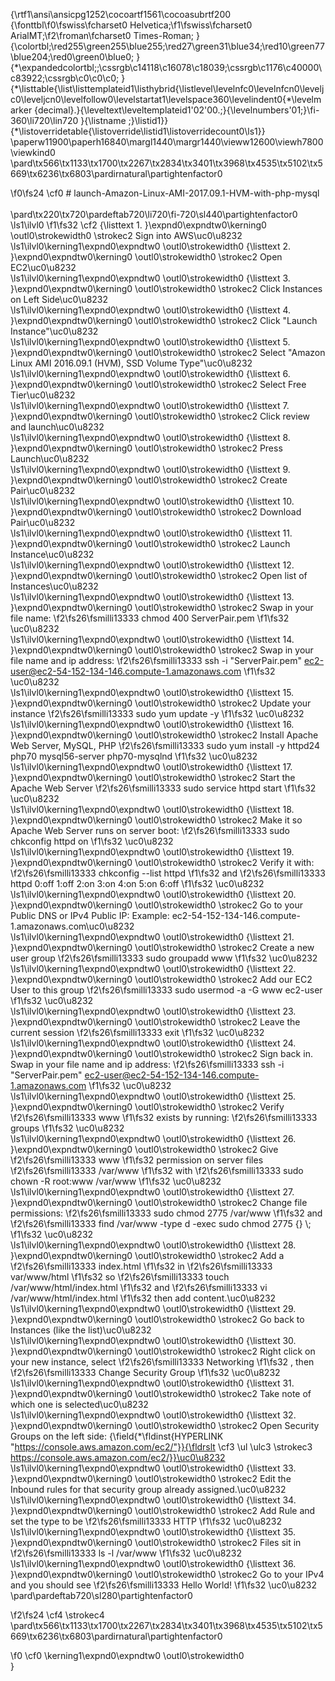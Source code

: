 {\rtf1\ansi\ansicpg1252\cocoartf1561\cocoasubrtf200
{\fonttbl\f0\fswiss\fcharset0 Helvetica;\f1\fswiss\fcharset0 ArialMT;\f2\froman\fcharset0 Times-Roman;
}
{\colortbl;\red255\green255\blue255;\red27\green31\blue34;\red10\green77\blue204;\red0\green0\blue0;
}
{\*\expandedcolortbl;;\cssrgb\c14118\c16078\c18039;\cssrgb\c1176\c40000\c83922;\cssrgb\c0\c0\c0;
}
{\*\listtable{\list\listtemplateid1\listhybrid{\listlevel\levelnfc0\levelnfcn0\leveljc0\leveljcn0\levelfollow0\levelstartat1\levelspace360\levelindent0{\*\levelmarker \{decimal\}.}{\leveltext\leveltemplateid1\'02\'00.;}{\levelnumbers\'01;}\fi-360\li720\lin720 }{\listname ;}\listid1}}
{\*\listoverridetable{\listoverride\listid1\listoverridecount0\ls1}}
\paperw11900\paperh16840\margl1440\margr1440\vieww12600\viewh7800\viewkind0
\pard\tx566\tx1133\tx1700\tx2267\tx2834\tx3401\tx3968\tx4535\tx5102\tx5669\tx6236\tx6803\pardirnatural\partightenfactor0

\f0\fs24 \cf0 # launch-Amazon-Linux-AMI-2017.09.1-HVM-with-php-mysql\
\
\pard\tx220\tx720\pardeftab720\li720\fi-720\sl440\partightenfactor0
\ls1\ilvl0
\f1\fs32 \cf2 {\listtext	1.	}\expnd0\expndtw0\kerning0
\outl0\strokewidth0 \strokec2 Sign into AWS\uc0\u8232 \
\ls1\ilvl0\kerning1\expnd0\expndtw0 \outl0\strokewidth0 {\listtext	2.	}\expnd0\expndtw0\kerning0
\outl0\strokewidth0 \strokec2 Open EC2\uc0\u8232 \
\ls1\ilvl0\kerning1\expnd0\expndtw0 \outl0\strokewidth0 {\listtext	3.	}\expnd0\expndtw0\kerning0
\outl0\strokewidth0 \strokec2 Click Instances on Left Side\uc0\u8232 \
\ls1\ilvl0\kerning1\expnd0\expndtw0 \outl0\strokewidth0 {\listtext	4.	}\expnd0\expndtw0\kerning0
\outl0\strokewidth0 \strokec2 Click "Launch Instance"\uc0\u8232 \
\ls1\ilvl0\kerning1\expnd0\expndtw0 \outl0\strokewidth0 {\listtext	5.	}\expnd0\expndtw0\kerning0
\outl0\strokewidth0 \strokec2 Select "Amazon Linux AMI 2016.09.1 (HVM), SSD Volume Type"\uc0\u8232 \
\ls1\ilvl0\kerning1\expnd0\expndtw0 \outl0\strokewidth0 {\listtext	6.	}\expnd0\expndtw0\kerning0
\outl0\strokewidth0 \strokec2 Select Free Tier\uc0\u8232 \
\ls1\ilvl0\kerning1\expnd0\expndtw0 \outl0\strokewidth0 {\listtext	7.	}\expnd0\expndtw0\kerning0
\outl0\strokewidth0 \strokec2 Click review and launch\uc0\u8232 \
\ls1\ilvl0\kerning1\expnd0\expndtw0 \outl0\strokewidth0 {\listtext	8.	}\expnd0\expndtw0\kerning0
\outl0\strokewidth0 \strokec2 Press Launch\uc0\u8232 \
\ls1\ilvl0\kerning1\expnd0\expndtw0 \outl0\strokewidth0 {\listtext	9.	}\expnd0\expndtw0\kerning0
\outl0\strokewidth0 \strokec2 Create Pair\uc0\u8232 \
\ls1\ilvl0\kerning1\expnd0\expndtw0 \outl0\strokewidth0 {\listtext	10.	}\expnd0\expndtw0\kerning0
\outl0\strokewidth0 \strokec2 Download Pair\uc0\u8232 \
\ls1\ilvl0\kerning1\expnd0\expndtw0 \outl0\strokewidth0 {\listtext	11.	}\expnd0\expndtw0\kerning0
\outl0\strokewidth0 \strokec2 Launch Instance\uc0\u8232 \
\ls1\ilvl0\kerning1\expnd0\expndtw0 \outl0\strokewidth0 {\listtext	12.	}\expnd0\expndtw0\kerning0
\outl0\strokewidth0 \strokec2 Open list of Instances\uc0\u8232 \
\ls1\ilvl0\kerning1\expnd0\expndtw0 \outl0\strokewidth0 {\listtext	13.	}\expnd0\expndtw0\kerning0
\outl0\strokewidth0 \strokec2 Swap in your file name: 
\f2\fs26\fsmilli13333 chmod 400 ServerPair.pem
\f1\fs32 \uc0\u8232 \
\ls1\ilvl0\kerning1\expnd0\expndtw0 \outl0\strokewidth0 {\listtext	14.	}\expnd0\expndtw0\kerning0
\outl0\strokewidth0 \strokec2 Swap in your file name and ip address: 
\f2\fs26\fsmilli13333 ssh -i "ServerPair.pem" ec2-user@ec2-54-152-134-146.compute-1.amazonaws.com
\f1\fs32 \uc0\u8232 \
\ls1\ilvl0\kerning1\expnd0\expndtw0 \outl0\strokewidth0 {\listtext	15.	}\expnd0\expndtw0\kerning0
\outl0\strokewidth0 \strokec2 Update your instance 
\f2\fs26\fsmilli13333 sudo yum update -y
\f1\fs32 \uc0\u8232 \
\ls1\ilvl0\kerning1\expnd0\expndtw0 \outl0\strokewidth0 {\listtext	16.	}\expnd0\expndtw0\kerning0
\outl0\strokewidth0 \strokec2 Install Apache Web Server, MySQL, PHP 
\f2\fs26\fsmilli13333 sudo yum install -y httpd24 php70 mysql56-server php70-mysqlnd
\f1\fs32 \uc0\u8232 \
\ls1\ilvl0\kerning1\expnd0\expndtw0 \outl0\strokewidth0 {\listtext	17.	}\expnd0\expndtw0\kerning0
\outl0\strokewidth0 \strokec2 Start the Apache Web Server 
\f2\fs26\fsmilli13333 sudo service httpd start
\f1\fs32 \uc0\u8232 \
\ls1\ilvl0\kerning1\expnd0\expndtw0 \outl0\strokewidth0 {\listtext	18.	}\expnd0\expndtw0\kerning0
\outl0\strokewidth0 \strokec2 Make it so Apache Web Server runs on server boot: 
\f2\fs26\fsmilli13333 sudo chkconfig httpd on
\f1\fs32 \uc0\u8232 \
\ls1\ilvl0\kerning1\expnd0\expndtw0 \outl0\strokewidth0 {\listtext	19.	}\expnd0\expndtw0\kerning0
\outl0\strokewidth0 \strokec2 Verify it with: 
\f2\fs26\fsmilli13333 chkconfig --list httpd
\f1\fs32  and 
\f2\fs26\fsmilli13333 httpd 0:off 1:off 2:on 3:on 4:on 5:on 6:off
\f1\fs32 \uc0\u8232 \
\ls1\ilvl0\kerning1\expnd0\expndtw0 \outl0\strokewidth0 {\listtext	20.	}\expnd0\expndtw0\kerning0
\outl0\strokewidth0 \strokec2 Go to your Public DNS or IPv4 Public IP: Example: ec2-54-152-134-146.compute-1.amazonaws.com\uc0\u8232 \
\ls1\ilvl0\kerning1\expnd0\expndtw0 \outl0\strokewidth0 {\listtext	21.	}\expnd0\expndtw0\kerning0
\outl0\strokewidth0 \strokec2 Create a new user group 
\f2\fs26\fsmilli13333 sudo groupadd www
\f1\fs32 \uc0\u8232 \
\ls1\ilvl0\kerning1\expnd0\expndtw0 \outl0\strokewidth0 {\listtext	22.	}\expnd0\expndtw0\kerning0
\outl0\strokewidth0 \strokec2 Add our EC2 User to this group 
\f2\fs26\fsmilli13333 sudo usermod -a -G www ec2-user
\f1\fs32 \uc0\u8232 \
\ls1\ilvl0\kerning1\expnd0\expndtw0 \outl0\strokewidth0 {\listtext	23.	}\expnd0\expndtw0\kerning0
\outl0\strokewidth0 \strokec2 Leave the current session 
\f2\fs26\fsmilli13333 exit
\f1\fs32 \uc0\u8232 \
\ls1\ilvl0\kerning1\expnd0\expndtw0 \outl0\strokewidth0 {\listtext	24.	}\expnd0\expndtw0\kerning0
\outl0\strokewidth0 \strokec2 Sign back in. Swap in your file name and ip address: 
\f2\fs26\fsmilli13333 ssh -i "ServerPair.pem" ec2-user@ec2-54-152-134-146.compute-1.amazonaws.com
\f1\fs32 \uc0\u8232 \
\ls1\ilvl0\kerning1\expnd0\expndtw0 \outl0\strokewidth0 {\listtext	25.	}\expnd0\expndtw0\kerning0
\outl0\strokewidth0 \strokec2 Verify 
\f2\fs26\fsmilli13333 www
\f1\fs32  exists by running: 
\f2\fs26\fsmilli13333 groups
\f1\fs32 \uc0\u8232 \
\ls1\ilvl0\kerning1\expnd0\expndtw0 \outl0\strokewidth0 {\listtext	26.	}\expnd0\expndtw0\kerning0
\outl0\strokewidth0 \strokec2 Give 
\f2\fs26\fsmilli13333 www
\f1\fs32  permission on server files 
\f2\fs26\fsmilli13333 /var/www
\f1\fs32  with 
\f2\fs26\fsmilli13333 sudo chown -R root:www /var/www
\f1\fs32 \uc0\u8232 \
\ls1\ilvl0\kerning1\expnd0\expndtw0 \outl0\strokewidth0 {\listtext	27.	}\expnd0\expndtw0\kerning0
\outl0\strokewidth0 \strokec2 Change file permissions: 
\f2\fs26\fsmilli13333 sudo chmod 2775 /var/www
\f1\fs32  and 
\f2\fs26\fsmilli13333 find /var/www -type d -exec sudo chmod 2775 \{\} \\;
\f1\fs32 \uc0\u8232 \
\ls1\ilvl0\kerning1\expnd0\expndtw0 \outl0\strokewidth0 {\listtext	28.	}\expnd0\expndtw0\kerning0
\outl0\strokewidth0 \strokec2 Add a 
\f2\fs26\fsmilli13333 index.html
\f1\fs32  in 
\f2\fs26\fsmilli13333 var/www/html
\f1\fs32  so 
\f2\fs26\fsmilli13333 touch /var/www/html/index.html
\f1\fs32  and 
\f2\fs26\fsmilli13333 vi /var/www/html/index.html
\f1\fs32  then add content.\uc0\u8232 \
\ls1\ilvl0\kerning1\expnd0\expndtw0 \outl0\strokewidth0 {\listtext	29.	}\expnd0\expndtw0\kerning0
\outl0\strokewidth0 \strokec2 Go back to Instances (like the list)\uc0\u8232 \
\ls1\ilvl0\kerning1\expnd0\expndtw0 \outl0\strokewidth0 {\listtext	30.	}\expnd0\expndtw0\kerning0
\outl0\strokewidth0 \strokec2 Right click on your new instance, select 
\f2\fs26\fsmilli13333 Networking
\f1\fs32 , then 
\f2\fs26\fsmilli13333 Change Security Group
\f1\fs32 \uc0\u8232 \
\ls1\ilvl0\kerning1\expnd0\expndtw0 \outl0\strokewidth0 {\listtext	31.	}\expnd0\expndtw0\kerning0
\outl0\strokewidth0 \strokec2 Take note of which one is selected\uc0\u8232 \
\ls1\ilvl0\kerning1\expnd0\expndtw0 \outl0\strokewidth0 {\listtext	32.	}\expnd0\expndtw0\kerning0
\outl0\strokewidth0 \strokec2 Open Security Groups on the left side: {\field{\*\fldinst{HYPERLINK "https://console.aws.amazon.com/ec2/"}}{\fldrslt \cf3 \ul \ulc3 \strokec3 https://console.aws.amazon.com/ec2/}}\uc0\u8232 \
\ls1\ilvl0\kerning1\expnd0\expndtw0 \outl0\strokewidth0 {\listtext	33.	}\expnd0\expndtw0\kerning0
\outl0\strokewidth0 \strokec2 Edit the Inbound rules for that security group already assigned.\uc0\u8232 \
\ls1\ilvl0\kerning1\expnd0\expndtw0 \outl0\strokewidth0 {\listtext	34.	}\expnd0\expndtw0\kerning0
\outl0\strokewidth0 \strokec2 Add Rule and set the type to be 
\f2\fs26\fsmilli13333 HTTP
\f1\fs32 \uc0\u8232 \
\ls1\ilvl0\kerning1\expnd0\expndtw0 \outl0\strokewidth0 {\listtext	35.	}\expnd0\expndtw0\kerning0
\outl0\strokewidth0 \strokec2 Files sit in 
\f2\fs26\fsmilli13333 ls -l /var/www
\f1\fs32 \uc0\u8232 \
\ls1\ilvl0\kerning1\expnd0\expndtw0 \outl0\strokewidth0 {\listtext	36.	}\expnd0\expndtw0\kerning0
\outl0\strokewidth0 \strokec2 Go to your IPv4 and you should see 
\f2\fs26\fsmilli13333 Hello World!
\f1\fs32 \uc0\u8232 \
\pard\pardeftab720\sl280\partightenfactor0

\f2\fs24 \cf4 \strokec4 \
\pard\tx566\tx1133\tx1700\tx2267\tx2834\tx3401\tx3968\tx4535\tx5102\tx5669\tx6236\tx6803\pardirnatural\partightenfactor0

\f0 \cf0 \kerning1\expnd0\expndtw0 \outl0\strokewidth0 \
}